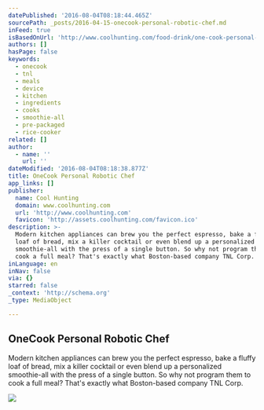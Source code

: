 ```yaml
---
datePublished: '2016-08-04T08:18:44.465Z'
sourcePath: _posts/2016-04-15-onecook-personal-robotic-chef.md
inFeed: true
isBasedOnUrl: 'http://www.coolhunting.com/food-drink/one-cook-personal-robotic-chef'
authors: []
hasPage: false
keywords:
  - onecook
  - tnl
  - meals
  - device
  - kitchen
  - ingredients
  - cooks
  - smoothie-all
  - pre-packaged
  - rice-cooker
related: []
author:
  - name: ''
    url: ''
dateModified: '2016-08-04T08:18:38.877Z'
title: OneCook Personal Robotic Chef
app_links: []
publisher:
  name: Cool Hunting
  domain: www.coolhunting.com
  url: 'http://www.coolhunting.com'
  favicon: 'http://assets.coolhunting.com/favicon.ico'
description: >-
  Modern kitchen appliances can brew you the perfect espresso, bake a fluffy
  loaf of bread, mix a killer cocktail or even blend up a personalized
  smoothie-all with the press of a single button. So why not program them to
  cook a full meal? That's exactly what Boston-based company TNL Corp.
inLanguage: en
inNav: false
via: {}
starred: false
_context: 'http://schema.org'
_type: MediaObject

---
```

<article style=""><h1>OneCook Personal Robotic Chef</h1><p>Modern kitchen appliances can brew you the perfect espresso, bake a fluffy loaf of bread, mix a killer cocktail or even blend up a personalized smoothie-all with the press of a single button. So why not program them to cook a full meal? That's exactly what Boston-based company TNL Corp.</p><img src="https://s3-us-west-2.amazonaws.com/the-grid-img/p/adf61e992385ffbdfd2ff8df42f59c6a65ef9513.jpg" /></article>